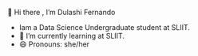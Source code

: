 👋 Hi there , I’m Dulashi Fernando
- Iam a Data Science Undergraduate student at SLIIT.
- 🌱 I’m currently learning at SLIIT.
- 😄 Pronouns: she/her



